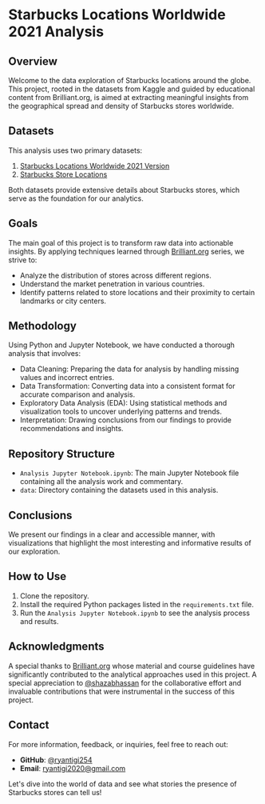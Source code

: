 # Starbucks Locations Worldwide 2021 Analysis

## Overview
Welcome to the data exploration of Starbucks locations around the globe. This project, rooted in the datasets from Kaggle and guided by educational content from Brilliant.org, is aimed at extracting meaningful insights from the geographical spread and density of Starbucks stores worldwide.

## Datasets
This analysis uses two primary datasets:
1. [Starbucks Locations Worldwide 2021 Version](https://www.kaggle.com/datasets/kukuroo3/starbucks-locations-worldwide-2021-version)
2. [Starbucks Store Locations](https://www.kaggle.com/datasets/starbucks/store-locations)

Both datasets provide extensive details about Starbucks stores, which serve as the foundation for our analytics.

## Goals
The main goal of this project is to transform raw data into actionable insights. By applying techniques learned through [Brilliant.org](https://brilliant.org/) series, we strive to:
- Analyze the distribution of stores across different regions.
- Understand the market penetration in various countries.
- Identify patterns related to store locations and their proximity to certain landmarks or city centers.

## Methodology
Using Python and Jupyter Notebook, we have conducted a thorough analysis that involves:
- Data Cleaning: Preparing the data for analysis by handling missing values and incorrect entries.
- Data Transformation: Converting data into a consistent format for accurate comparison and analysis.
- Exploratory Data Analysis (EDA): Using statistical methods and visualization tools to uncover underlying patterns and trends.
- Interpretation: Drawing conclusions from our findings to provide recommendations and insights.

## Repository Structure
- `Analysis Jupyter Notebook.ipynb`: The main Jupyter Notebook file containing all the analysis work and commentary.
- `data`: Directory containing the datasets used in this analysis.

## Conclusions
We present our findings in a clear and accessible manner, with visualizations that highlight the most interesting and informative results of our exploration.

## How to Use
1. Clone the repository.
2. Install the required Python packages listed in the `requirements.txt` file.
3. Run the `Analysis Jupyter Notebook.ipynb` to see the analysis process and results.

## Acknowledgments
A special thanks to [Brilliant.org](https://brilliant.org/) whose material and course guidelines have significantly contributed to the analytical approaches used in this project.
A special appreciation to [@shazabhassan](https://github.com/shazabhassan) for the collaborative effort and invaluable contributions that were instrumental in the success of this project.

## Contact
For more information, feedback, or inquiries, feel free to reach out:
- **GitHub**: [@ryantigi254](https://github.com/ryantigi254)
- **Email**: ryantigi2020@gmail.com

Let's dive into the world of data and see what stories the presence of Starbucks stores can tell us!

